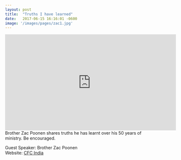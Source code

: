 ```yaml
---
layout: post
title:  "Truths I have learned"
date:   2017-06-15 16:16:01 -0600
image: '/images/pages/zac1.jpg'
---
```

<iframe width="560" height="315" src="https://www.youtube.com/embed/IkwD35IMt74" frameborder="0" allowfullscreen></iframe>
Brother Zac Poonen shares truths he has learnt over his 50 years of ministry. Be encouraged.

Guest Speaker: Brother Zac Poonen <br>
Website: <a href="http://www.cfcindia.com">CFC India</a>



